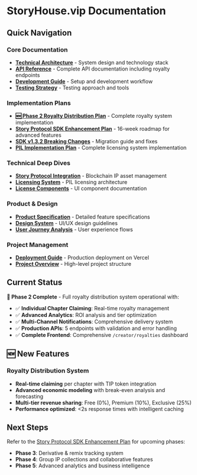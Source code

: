 # StoryHouse.vip Documentation

## Quick Navigation

### Core Documentation
- [**Technical Architecture**](./TECHNICAL_ARCHITECTURE.md) - System design and technology stack
- [**API Reference**](./API_REFERENCE.md) - Complete API documentation including royalty endpoints
- [**Development Guide**](./DEVELOPMENT_GUIDE.md) - Setup and development workflow
- [**Testing Strategy**](./TESTING_STRATEGY.md) - Testing approach and tools

### Implementation Plans  
- [**🆕 Phase 2 Royalty Distribution Plan**](./plan/phase-2-royalty-distribution-implementation-plan.md) - Complete royalty system implementation
- [**Story Protocol SDK Enhancement Plan**](./plan/story-protocol-sdk-enhancement-plan.md) - 16-week roadmap for advanced features
- [**SDK v1.3.2 Breaking Changes**](./plan/sdk-v1.3.2-breaking-changes-summary.md) - Migration guide and fixes
- [**PIL Implementation Plan**](./plan/sdk-upgrade-and-pil-implementation-plan.md) - Complete licensing system implementation

### Technical Deep Dives
- [**Story Protocol Integration**](./technical/STORY_PROTOCOL_INTEGRATION.md) - Blockchain IP asset management
- [**Licensing System**](./technical/LICENSING_SYSTEM.md) - PIL licensing architecture
- [**License Components**](./technical/LICENSE_COMPONENTS.md) - UI component documentation

### Product & Design
- [**Product Specification**](./product/SPECIFICATION.md) - Detailed feature specifications
- [**Design System**](./product/DESIGN.md) - UI/UX design guidelines
- [**User Journey Analysis**](./product/USER_SCENARIO_BRANCHING_MODEL.md) - User experience flows

### Project Management
- [**Deployment Guide**](./project/DEPLOYMENT.md) - Production deployment on Vercel
- [**Project Overview**](./project/OVERVIEW.md) - High-level project structure

## Current Status

**🎉 Phase 2 Complete** - Full royalty distribution system operational with:
- ✅ **Individual Chapter Claiming**: Real-time royalty management
- ✅ **Advanced Analytics**: ROI analysis and tier optimization
- ✅ **Multi-Channel Notifications**: Comprehensive delivery system
- ✅ **Production APIs**: 5 endpoints with validation and error handling
- ✅ **Complete Frontend**: Comprehensive `/creator/royalties` dashboard

## 🆕 New Features

### Royalty Distribution System
- **Real-time claiming** per chapter with TIP token integration
- **Advanced economic modeling** with break-even analysis and forecasting
- **Multi-tier revenue sharing**: Free (0%), Premium (10%), Exclusive (25%)
- **Performance optimized**: <2s response times with intelligent caching

## Next Steps

Refer to the [Story Protocol SDK Enhancement Plan](./plan/story-protocol-sdk-enhancement-plan.md) for upcoming phases:
- **Phase 3**: Derivative & remix tracking system
- **Phase 4**: Group IP collections and collaborative features
- **Phase 5**: Advanced analytics and business intelligence